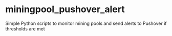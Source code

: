 # miningpool_pushover_alert
Simple Python scripts to monitor mining pools and send alerts to Pushover if thresholds are met
